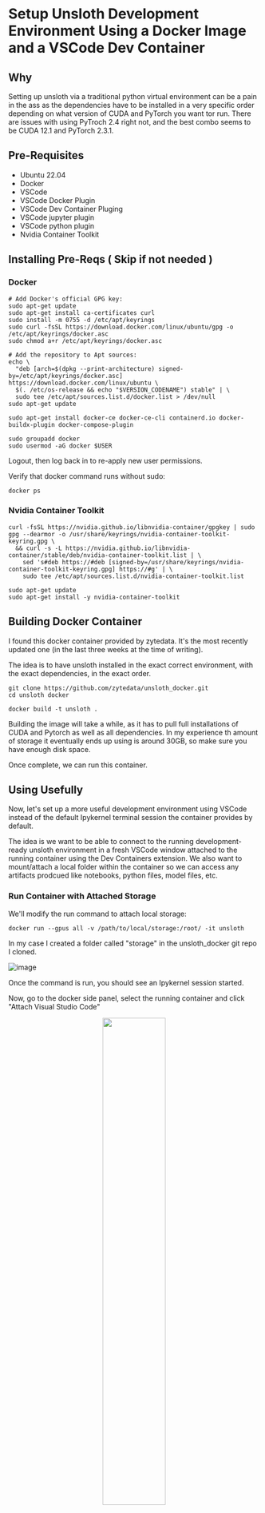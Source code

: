 # Setup Unsloth Development Environment Using a Docker Image and a VSCode Dev Container

## Why

Setting up unsloth via a traditional python virtual environment can be a pain in the ass as the dependencies have to be installed in a very specific order depending on what version of CUDA and PyTorch you want tor run. There are issues with using PyTroch 2.4 right not, and the best combo seems to be CUDA 12.1 and PyTorch 2.3.1.


## Pre-Requisites

- Ubuntu 22.04
- Docker
- VSCode
- VSCode Docker Plugin
- VSCode Dev Container Pluging
- VSCode jupyter plugin
- VSCode python plugin
- Nvidia Container Toolkit

## Installing Pre-Reqs ( Skip if not needed )

### Docker

```shell
# Add Docker's official GPG key:
sudo apt-get update
sudo apt-get install ca-certificates curl
sudo install -m 0755 -d /etc/apt/keyrings
sudo curl -fsSL https://download.docker.com/linux/ubuntu/gpg -o /etc/apt/keyrings/docker.asc
sudo chmod a+r /etc/apt/keyrings/docker.asc

# Add the repository to Apt sources:
echo \
  "deb [arch=$(dpkg --print-architecture) signed-by=/etc/apt/keyrings/docker.asc] https://download.docker.com/linux/ubuntu \
  $(. /etc/os-release && echo "$VERSION_CODENAME") stable" | \
  sudo tee /etc/apt/sources.list.d/docker.list > /dev/null
sudo apt-get update
```

```
sudo apt-get install docker-ce docker-ce-cli containerd.io docker-buildx-plugin docker-compose-plugin
```

```shell
sudo groupadd docker
sudo usermod -aG docker $USER
```

Logout, then log back in to re-apply new user permissions.

Verify that docker command runs without sudo:

```
docker ps
```

### Nvidia Container Toolkit

```shell
curl -fsSL https://nvidia.github.io/libnvidia-container/gpgkey | sudo gpg --dearmor -o /usr/share/keyrings/nvidia-container-toolkit-keyring.gpg \
  && curl -s -L https://nvidia.github.io/libnvidia-container/stable/deb/nvidia-container-toolkit.list | \
    sed 's#deb https://#deb [signed-by=/usr/share/keyrings/nvidia-container-toolkit-keyring.gpg] https://#g' | \
    sudo tee /etc/apt/sources.list.d/nvidia-container-toolkit.list
```

```shell
sudo apt-get update
sudo apt-get install -y nvidia-container-toolkit
```

## Building Docker Container

I found this docker container provided by zytedata. It's the most recently updated one (in the last three weeks at the time of writing).

The idea is to have unsloth installed in the exact correct environment, with the exact dependencies, in the exact order.

```shell
git clone https://github.com/zytedata/unsloth_docker.git
cd unsloth docker
```

```shell
docker build -t unsloth .
```

Building the image will take a while, as it has to pull full installations of CUDA and Pytorch as well as all dependencies. In my experience th amount of storage it eventually ends up using is around 30GB, so make sure you have enough disk space.

Once complete, we can run this container.

## Using Usefully

Now, let's set up a more useful development environment using VSCode instead of the default Ipykernel terminal session the container provides by default.

The idea is we want to be able to connect to the running development-ready unsloth environment in a fresh VSCode window attached to the running container using the Dev Containers extension. We also want to mount/attach a local folder within the container so we can access any artifacts prodcued like notebooks, python files, model files, etc.


### Run Container with Attached Storage

We'll modify the run command to attach local storage:

```shell
docker run --gpus all -v /path/to/local/storage:/root/ -it unsloth
```

In my case I created a folder called "storage" in the unsloth_docker git repo I cloned.

![image](https://github.com/user-attachments/assets/bc966c84-9f22-4cf8-a5d3-80e40cfec1a2)

Once the command is run, you should see an Ipykernel session started.

Now, go to the docker side panel, select the running container and click "Attach Visual Studio Code"

<div align="center">
  <img src="https://github.com/user-attachments/assets/8b4fc539-46e2-41d0-9812-8b0266c450aa" width="50%">
</div>

If you open the folder /root/ within your newly opened Dev Container session, and add/remove any files, you will also see them appear in the host storage folder you mapped when running the container.

> At this point, the container will keep running even if you close the terminal window in which the Ipykernel session is running, because the container is begin used via the Dev Containers session.

## Conclusion

Now , you can create an python or notebook files within this dev container and use the unsloth library for finetuning LoRA's , or performing efficient GPU-patched inference on supported models. Later, you can copy out any artifacts to use elsewhere as well, though you will probably need a working unsloth environment to use them there as well.

> Use the "docker cp" command to copy files into and out of the mapped storage, as otherwise the correct folder permissions won't be set. See the last reference for how to use the "docker cp" command.

# References

- [Ubuntu | Docker Docs](https://docs.docker.com/engine/install/ubuntu/)
- [Post-installation steps | Docker Docs](https://docs.docker.com/engine/install/linux-postinstall/)
- [Installing the NVIDIA Container Toolkit — NVIDIA Container Toolkit 1.16.0 documentation](https://docs.nvidia.com/datacenter/cloud-native/container-toolkit/latest/install-guide.html)
- [GitHub - zytedata/unsloth\_docker: A working Dockerfile that has unsloth with all the other dependencies](https://github.com/zytedata/unsloth_docker)
- [Pip Install | Unsloth Documentation](https://docs.unsloth.ai/get-started/installation/pip-install)
- [GitHub - unslothai/unsloth: Finetune Llama 3.1, Mistral, Phi & Gemma LLMs 2-5x faster with 80% less memory](https://github.com/unslothai/unsloth)
- [How To Copy File(s) To a Docker Container - 2 Approaches](https://www.warp.dev/terminus/copy-file-to-docker-container)
